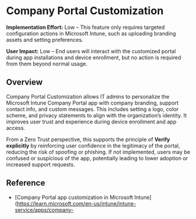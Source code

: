 # Company Portal Customization

**Implementation Effort:** Low – This feature only requires targeted configuration actions in Microsoft Intune, such as uploading branding assets and setting preferences.

**User Impact:** Low – End users will interact with the customized portal during app installations and device enrollment, but no action is required from them beyond normal usage.

## Overview

Company Portal Customization allows IT admins to personalize the Microsoft Intune Company Portal app with company branding, support contact info, and custom messages. This includes setting a logo, color scheme, and privacy statements to align with the organization’s identity. It improves user trust and experience during device enrollment and app access.

From a Zero Trust perspective, this supports the principle of **Verify explicitly** by reinforcing user confidence in the legitimacy of the portal, reducing the risk of spoofing or phishing. If not implemented, users may be confused or suspicious of the app, potentially leading to lower adoption or increased support requests.

## Reference

- [Company Portal app customization in Microsoft Intune](https://learn.microsoft.com/en-us/intune/intune-service/apps/company-